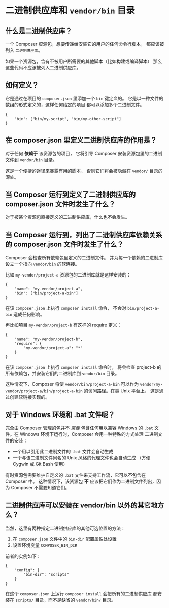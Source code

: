 # 二进制供应库和 `vendor/bin` 目录

## 什么是二进制供应库？

一个 Composer 资源包，想要传递给安装它的用户的任何命令行脚本， 都应该被列入 `二进制供应库`。

如果一个资源包，含有不被用户所需要的其他脚本（比如构建或编译脚本） 那么这些代码不应该被列入二进制供应库。

## 如何定义？

它是通过在项目的 `composer.json` 里添加一个 `bin` 键定义的。 它是以一种文件的数组的形式定义的，这样任何给定的项目 都可以添加多个二进制文件。

    {
        "bin": ["bin/my-script", "bin/my-other-script"]
    }

## 在 composer.json 里定义二进制供应库的作用是？

对于任何 **依赖于** 该资源包的项目， 它将引导 Composer 安装资源包里的二进制文件到 `vendor/bin` 目录。

这是一个便捷的途径来暴露有用的脚本， 否则它们将会被隐藏在 `vendor/` 目录的深处。

## 当 Composer 运行到定义了二进制供应库的 composer.json 文件时发生了什么？

对于被某个资源包直接定义的二进制供应库，什么也不会发生。

## 当 Composer 运行到，列出了二进制供应库依赖关系的 composer.json 文件时发生了什么？

Composer 会检查所有依赖包里定义的二进制文件。 并为每一个依赖的二进制库设立一个指向 `vendor/bin` 的软连接。

比如 `my-vendor/project-a` 资源包的二进制库就是这样安装的：

    {
        "name": "my-vendor/project-a",
        "bin": ["bin/project-a-bin"]
    }

在该 `composer.json` 上执行 `composer install` 命令， 不会对 `bin/project-a-bin` 造成任何影响。

再比如项目 `my-vendor/project-b` 有这样的 require 定义：

    {
        "name": "my-vendor/project-b",
        "require": {
            "my-vendor/project-a": "*"
        }
    }

在该 `composer.json` 上执行 `composer install` 命令时， 将会检查 project-b 的所有依赖包，并安装它们的二进制库到 `vendor/bin` 目录。

这种情况下，Composer 将使 `vendor/bin/project-a-bin` 可以作为 `vendor/my-vendor/project-a/bin/project-a-bin` 的访问路径。在类 Unix 平台上， 这是通过创建软链接实现的。

## 对于 Windows 环境和 .bat 文件呢？

完全由 Composer 管理的包并不 _需要_ 包含任何用以兼容 Windows 的 `.bat` 文件。在 Windows 环境下运行时，Composer 会用一种特殊的方式处理 二进制文件的安装：

*   一个用以引用此二进制文件的 `.bat` 文件会自动生成
*   一个与该二进制文件同名的 Unix 风格的代理文件也会自动生成 （方便 Cygwin 或 Git Bash 使用）

有时资源包需要维护自定义的 `.bat` 文件来支持工作流，它可以不包含在 Composer 中。 这种情况下，该资源包 **不** 应该把它们作为二进制文件列出，因为 Composer 不需要知道它们。

## 二进制供应库可以安装在 vendor/bin 以外的其它地方么？

当然，这里有两种指定二进制供应库的其他可选位置的方法：

1.  在 `composer.json` 文件中的 `bin-dir` 配置属性处设置
2.  设置环境变量 `COMPOSER_BIN_DIR`

前者的实例如下：

    {
        "config": {
            "bin-dir": "scripts"
        }
    }

在这个 `composer.json` 上运行 `composer install` 会把所有的二进制供应库 都安装在 `scripts/` 目录，而不是缺省的 `vendor/bin/` 目录。